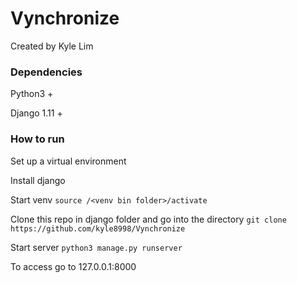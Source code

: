 # Vynchronize
Created by Kyle Lim

### Dependencies

Python3 +

Django 1.11 +

### How to run

Set up a virtual environment

Install django

Start venv
```source /<venv bin folder>/activate```

Clone this repo in django folder and go into the directory
```git clone https://github.com/kyle8998/Vynchronize```

Start server
```python3 manage.py runserver```

To access go to 127.0.0.1:8000
